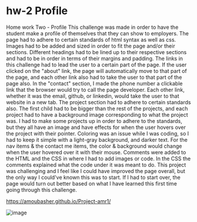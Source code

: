 # hw-2 Profile
Home work Two - Profile
This challenge was made in order to have the student make a profile of themselves that they can show to employers. The page had to adhere to certain standards of html syntax as well as css. Images had to be added and sized in order to fit the page and/or their sections. Different headings had to be lined up to their respective sections and had to be in order in terms of their margins and padding.
The links in this challenge had to lead the user to a certain part of the page. If the user clicked on the "about" link, the page will automatically move to that part of the page, and each other link also had to take the user to that part of the page also. In the "contact" section, I made the phone number a clickable link that the browser would try to call the page developer. Each other link, whether it was the email, github, or linkedin, would take the user to that website in a new tab.
The project section had to adhere to certain standards also. The first child had to be bigger than the rest of the projects, and each project had to have a background image corresponding to what the project was. I had to make some projects up in order to adhere to the standards, but they all have an image and have effects for when the user hovers over the project with their pointer.
Coloring was an issue while I was coding, so I had to keep it simple with a light-gray background, and darker text. For the nav items & the contact me items, the color & background would change when the user hovered over it with their mouse.
Comments were added to the HTML and the CSS in where I had to add images or code. In the CSS the comments explained what the code under it was meant to do.
This project was challenging and I feel like I could have improved the page overall, but the only way I could've known this was to start. If I had to start over, the page would turn out better based on what I have learned this first time going through this challenge. 

https://amoubasher.github.io/Project-amr1/

![image](https://user-images.githubusercontent.com/68880379/194438739-856766b4-4993-4356-9117-bf332e4fe8d3.png)
